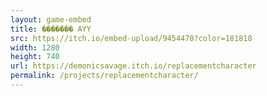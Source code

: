 ```yaml
---
layout: game-embed
title: ������� AYY
src: https://itch.io/embed-upload/9454470?color=181818
width: 1280
height: 740
url: https://demonicsavage.itch.io/replacementcharacter
permalink: /projects/replacementcharacter/
---
```

